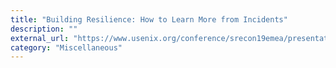 ```yaml
---
title: "Building Resilience: How to Learn More from Incidents"
description: ""
external_url: "https://www.usenix.org/conference/srecon19emea/presentation/stenning"
category: "Miscellaneous"
---
```

